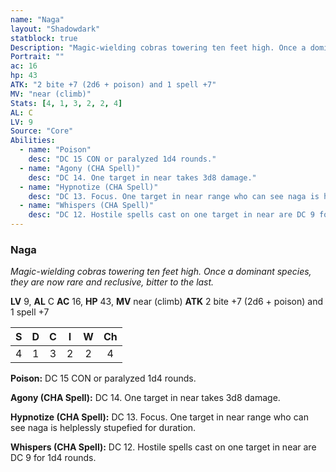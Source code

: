 ```yaml
---
name: "Naga"
layout: "Shadowdark"
statblock: true
Description: "Magic-wielding cobras towering ten feet high. Once a dominant species, they are now rare and reclusive, bitter to the last."
Portrait: ""
ac: 16
hp: 43
ATK: "2 bite +7 (2d6 + poison) and 1 spell +7"
MV: "near (climb)"
Stats: [4, 1, 3, 2, 2, 4]
AL: C
LV: 9
Source: "Core"
Abilities:
  - name: "Poison"
    desc: "DC 15 CON or paralyzed 1d4 rounds."
  - name: "Agony (CHA Spell)"
    desc: "DC 14. One target in near takes 3d8 damage."
  - name: "Hypnotize (CHA Spell)"
    desc: "DC 13. Focus. One target in near range who can see naga is helplessly stupefied for duration."
  - name: "Whispers (CHA Spell)"
    desc: "DC 12. Hostile spells cast on one target in near are DC 9 for 1d4 rounds."
---
```


### Naga

_Magic-wielding cobras towering ten feet high. Once a dominant species, they are now rare and reclusive, bitter to the last._

**LV** 9, **AL** C
**AC** 16, **HP** 43, **MV** near (climb)
**ATK** 2 bite +7 (2d6 + poison) and 1 spell +7

|  S  |  D  |  C  |  I  |  W  |  Ch  |
|:---:|:---:|:---:|:---:|:---:|:----:|
| 4 | 1 | 3 | 2 | 2 | 4 |

**Poison:** DC 15 CON or paralyzed 1d4 rounds.

**Agony (CHA Spell):** DC 14. One target in near takes 3d8 damage.

**Hypnotize (CHA Spell):** DC 13. Focus. One target in near range who can see naga is helplessly stupefied for duration.

**Whispers (CHA Spell):** DC 12. Hostile spells cast on one target in near are DC 9 for 1d4 rounds.

